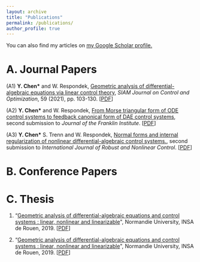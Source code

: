 ```yaml
---
layout: archive
title: "Publications"
permalink: /publications/
author_profile: true
---
```



 You can also find my articles on <u><a href="https://scholar.google.com/citations?user=xTOD5hAAAAAJ&hl=en&authuser=1#">my Google Scholar profile</a>.</u>
 

A. Journal Papers  
======
(A1)  **Y. Chen\*** and W. Respondek, [Geometric analysis of differential-algebraic equations via linear control theory](http://chenyahao.github.io/publication/A1Geo), *SIAM Journal on Control and Optimization*, 59 (2021), pp. 103-130. \[[PDF](http://chenyahao.github.io/files/paper1.pdf)\]
 
(A2) **Y. Chen\*** and W. Respondek, [From Morse triangular form of ODE control systems to feedback canonical form of DAE control systems](http://chenyahao.github.io/publication/A1Geo), second submission to *Journal of the Franklin Institute*. \[[PDF](http://chenyahao.github.io/files/paper1.pdf)\]

(A3) **Y. Chen\*** S. Trenn and W. Respondek, [Normal forms and internal regularization of nonlinear differential-algebraic control systems.](http://chenyahao.github.io/publication/A1Geo), second submission to *International Journal of Robust and Nonlinear Control*. \[[PDF](http://chenyahao.github.io/files/paper1.pdf)\]

B.  Conference Papers
======
 

C. Thesis
======
1. “[Geometric analysis of differential-algebraic equations and control systems : linear, nonlinear and linearizable](http://chenyahao.github.io/publication/C1Geo)", Normandie University, INSA de Rouen, 2019. \[[PDF](http://chenyahao.github.io/files/paper1.pdf)\]

2.  “[Geometric analysis of differential-algebraic equations and control systems : linear, nonlinear and linearizable](http://chenyahao.github.io/publication/C1Geo)", Normandie University, INSA de Rouen, 2019. \[[PDF](http://chenyahao.github.io/files/paper1.pdf)\]